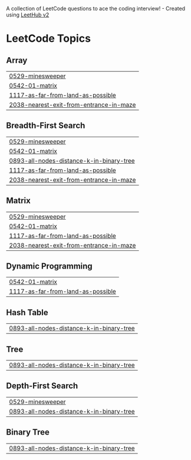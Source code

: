 A collection of LeetCode questions to ace the coding interview! - Created using [LeetHub v2](https://github.com/arunbhardwaj/LeetHub-2.0)
<!---LeetCode Topics Start-->
# LeetCode Topics
## Array
|  |
| ------- |
| [0529-minesweeper](https://github.com/Ahmed-5/competitive-programming/tree/master/0529-minesweeper) |
| [0542-01-matrix](https://github.com/Ahmed-5/competitive-programming/tree/master/0542-01-matrix) |
| [1117-as-far-from-land-as-possible](https://github.com/Ahmed-5/competitive-programming/tree/master/1117-as-far-from-land-as-possible) |
| [2038-nearest-exit-from-entrance-in-maze](https://github.com/Ahmed-5/competitive-programming/tree/master/2038-nearest-exit-from-entrance-in-maze) |
## Breadth-First Search
|  |
| ------- |
| [0529-minesweeper](https://github.com/Ahmed-5/competitive-programming/tree/master/0529-minesweeper) |
| [0542-01-matrix](https://github.com/Ahmed-5/competitive-programming/tree/master/0542-01-matrix) |
| [0893-all-nodes-distance-k-in-binary-tree](https://github.com/Ahmed-5/competitive-programming/tree/master/0893-all-nodes-distance-k-in-binary-tree) |
| [1117-as-far-from-land-as-possible](https://github.com/Ahmed-5/competitive-programming/tree/master/1117-as-far-from-land-as-possible) |
| [2038-nearest-exit-from-entrance-in-maze](https://github.com/Ahmed-5/competitive-programming/tree/master/2038-nearest-exit-from-entrance-in-maze) |
## Matrix
|  |
| ------- |
| [0529-minesweeper](https://github.com/Ahmed-5/competitive-programming/tree/master/0529-minesweeper) |
| [0542-01-matrix](https://github.com/Ahmed-5/competitive-programming/tree/master/0542-01-matrix) |
| [1117-as-far-from-land-as-possible](https://github.com/Ahmed-5/competitive-programming/tree/master/1117-as-far-from-land-as-possible) |
| [2038-nearest-exit-from-entrance-in-maze](https://github.com/Ahmed-5/competitive-programming/tree/master/2038-nearest-exit-from-entrance-in-maze) |
## Dynamic Programming
|  |
| ------- |
| [0542-01-matrix](https://github.com/Ahmed-5/competitive-programming/tree/master/0542-01-matrix) |
| [1117-as-far-from-land-as-possible](https://github.com/Ahmed-5/competitive-programming/tree/master/1117-as-far-from-land-as-possible) |
## Hash Table
|  |
| ------- |
| [0893-all-nodes-distance-k-in-binary-tree](https://github.com/Ahmed-5/competitive-programming/tree/master/0893-all-nodes-distance-k-in-binary-tree) |
## Tree
|  |
| ------- |
| [0893-all-nodes-distance-k-in-binary-tree](https://github.com/Ahmed-5/competitive-programming/tree/master/0893-all-nodes-distance-k-in-binary-tree) |
## Depth-First Search
|  |
| ------- |
| [0529-minesweeper](https://github.com/Ahmed-5/competitive-programming/tree/master/0529-minesweeper) |
| [0893-all-nodes-distance-k-in-binary-tree](https://github.com/Ahmed-5/competitive-programming/tree/master/0893-all-nodes-distance-k-in-binary-tree) |
## Binary Tree
|  |
| ------- |
| [0893-all-nodes-distance-k-in-binary-tree](https://github.com/Ahmed-5/competitive-programming/tree/master/0893-all-nodes-distance-k-in-binary-tree) |
<!---LeetCode Topics End-->